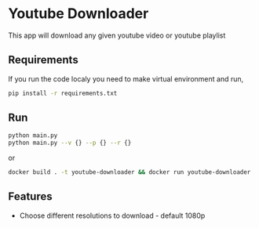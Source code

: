 # Youtube Downloader

This app will download any given youtube video or youtube playlist

## Requirements

If you run the code localy you need to make virtual environment and run,

```bash
pip install -r requirements.txt
```

## Run

```bash
python main.py
python main.py --v {} --p {} --r {}
```

or

```bash
docker build . -t youtube-downloader && docker run youtube-downloader
```

## Features

- Choose different resolutions to download - default 1080p
